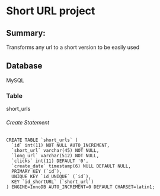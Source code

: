 # Short URL project
## Summary: 
Transforms any url to a short version to be easily used

## Database
MySQL

### Table
short_urls

###### Create Statement
    CREATE TABLE `short_urls` (
	  `id` int(11) NOT NULL AUTO_INCREMENT,
	  `short_url` varchar(45) NOT NULL,
	  `long_url` varchar(512) NOT NULL,
	  `clicks` int(11) DEFAULT '0',
	  `create_date` timestamp(6) NULL DEFAULT NULL,
	  PRIMARY KEY (`id`),
	  UNIQUE KEY `id_UNIQUE` (`id`),
	  KEY `id_shortURL` (`short_url`)
	) ENGINE=InnoDB AUTO_INCREMENT=0 DEFAULT CHARSET=latin1;
	
	


